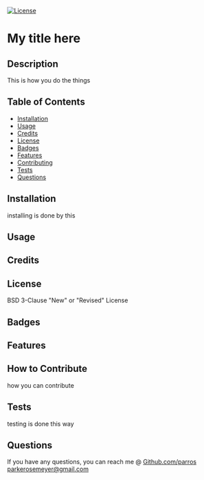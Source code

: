 [![License](https://img.shields.io/badge/License-BSD_3--Clause-blue.svg)](https://opensource.org/licenses/BSD-3-Clause)
# My title here


## Description

This is how you do the things

## Table of Contents

- <a href=#install>Installation</a>
- <a href=#usage>Usage</a>
- <a href=#credit>Credits</a>
- <a href=#license>License</a>
- <a href=#badges>Badges</a>
- <a href=#feature>Features</a>
- <a href=#contributing>Contributing</a>
- <a href=#test>Tests</a>
- <a href=#question>Questions</a>

## <span id=install>Installation</span>

installing is done by this

## <span id=usage>Usage</span>



## <span id=credit>Credits</span>



## <span id=license>License</span>

BSD 3-Clause "New" or "Revised" License


## <span id=badges>Badges</span>



## <span id=feature>Features</span>



## <span id=contributing>How to Contribute</span>

how you can contribute

## <span id=test>Tests</span>

testing is done this way

## <span id=question>Questions</span>

If you have any questions, you can reach me @ <a href="github.com/parros" target='_blank'>Github.com/parros</a> 
parkerosemeyer@gmail.com
